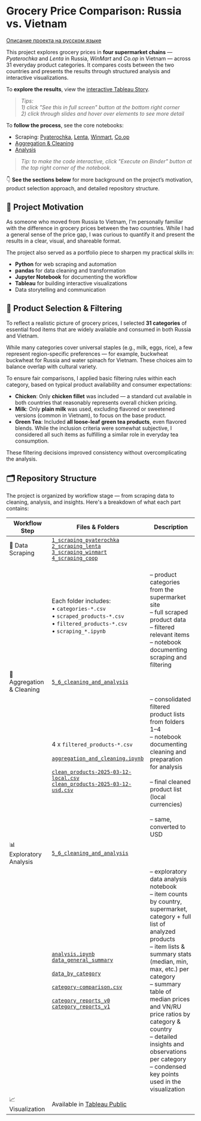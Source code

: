 # Grocery Price Comparison: Russia vs. Vietnam

[Описание проекта на русском языке](README_RU.md)

This project explores grocery prices in **four supermarket chains** — *Pyaterochka* and *Lenta* in Russia, *WinMart* and *Co.op* in Vietnam — across 31 everyday product categories.
It compares costs between the two countries and presents the results through structured analysis and interactive visualizations.  

To **explore the results**, view the [interactive Tableau Story](https://public.tableau.com/views/GroceryPricesRussiavs_Vietnam/Final?:language=en-US&publish=yes&:sid=&:redirect=auth&:display_count=n&:origin=viz_share_link).  
> *Tips:*  
> *1) click "See this in full screen" button at the bottom right corner*  
> *2) click through slides and hover over elements to see more detail*  

To **follow the process**, see the core notebooks:
- Scraping: [Pyaterochka](https://nbviewer.org/github/kolokol-sa/ru-vn-food-prices/blob/44af4270a47426846181d1f1978e64688b3eff5a/1_scraping_pyaterochka/scraping_pyaterochka.ipynb), [Lenta](https://nbviewer.org/github/kolokol-sa/ru-vn-food-prices/blob/44af4270a47426846181d1f1978e64688b3eff5a/2_scraping_lenta/scraping_lenta.ipynb), [Winmart](https://nbviewer.org/github/kolokol-sa/ru-vn-food-prices/blob/44af4270a47426846181d1f1978e64688b3eff5a/3_scraping_winmart/scraping_winmart.ipynb), [Co.op](https://nbviewer.org/github/kolokol-sa/ru-vn-food-prices/blob/44af4270a47426846181d1f1978e64688b3eff5a/4_scraping_coop/scraping_coop.ipynb)
- [Aggregation & Cleaning](https://nbviewer.org/github/kolokol-sa/ru-vn-food-prices/blob/44af4270a47426846181d1f1978e64688b3eff5a/5_6_cleaning_and_analysis/aggregation_and_cleaning.ipynb)
- [Analysis](https://nbviewer.org/github/kolokol-sa/ru-vn-food-prices/blob/44af4270a47426846181d1f1978e64688b3eff5a/5_6_cleaning_and_analysis/analysis.ipynb)
> *Tip: to make the code interactive, click "Execute on Binder" button at the top right corner of the notebook.*

👇 **See the sections below** for more background on the project’s motivation, product selection approach, and detailed repository structure.

## 🧠 Project Motivation

As someone who moved from Russia to Vietnam, I'm personally familiar with the difference in grocery prices between the two countries. While I had a general sense of the price gap, I was curious to quantify it and present the results in a clear, visual, and shareable format.

The project also served as a portfolio piece to sharpen my practical skills in:

- **Python** for web scraping and automation
- **pandas** for data cleaning and transformation
- **Jupyter Notebook** for documenting the workflow
- **Tableau** for building interactive visualizations
- Data storytelling and communication

## 🧃 Product Selection & Filtering

To reflect a realistic picture of grocery prices, I selected **31 categories** of essential food items that are widely available and consumed in both Russia and Vietnam.

While many categories cover universal staples (e.g., milk, eggs, rice), a few represent region-specific preferences — for example, buckwheat buckwheat for Russia and water spinach for Vietnam. These choices aim to balance overlap with cultural variety.

To ensure fair comparisons, I applied basic filtering rules within each category, based on typical product availability and consumer expectations:

- **Chicken**: Only **chicken fillet** was included — a standard cut available in both countries that reasonably represents overall chicken pricing.
- **Milk**: Only **plain milk** was used, excluding flavored or sweetened versions (common in Vietnam), to focus on the base product.
- **Green Tea**: Included **all loose-leaf green tea products**, even flavored blends. While the inclusion criteria were somewhat subjective, I considered all such items as fulfilling a similar role in everyday tea consumption.

These filtering decisions improved consistency without overcomplicating the analysis.

## 🗂️ Repository Structure

The project is organized by workflow stage — from scraping data to cleaning, analysis, and insights. Here's a breakdown of what each part contains:

| **Workflow Step**           | **Files & Folders** | **Description** |
|-----------------------------|----------------------|----------------|
| 🛒 Data Scraping | [`1_scraping_pyaterochka`](1_scraping_pyaterochka/)<br>[`2_scraping_lenta`](2_scraping_lenta/)<br>[`3_scraping_winmart`](3_scraping_winmart/)<br>[`4_scraping_coop`](4_scraping_coop/)<br> | |
| | Each folder includes:<br>• `categories-*.csv`<br>• `scraped_products-*.csv`<br>• `filtered_products-*.csv`<br>• `scraping_*.ipynb` | <br>– product categories from the supermarket site<br>– full scraped product data<br>– filtered relevant items<br>– notebook documenting scraping and filtering |
| 🧼 Aggregation & Cleaning | [`5_6_cleaning_and_analysis`](5_6_cleaning_and_analysis/) | |
| | 4 x `filtered_products-*.csv`<br><br>[`aggregation_and_cleaning.ipynb`](5_6_cleaning_and_analysis/aggregation_and_cleaning.ipynb)<br><br>[`clean_products-2025-03-12-local.csv`](5_6_cleaning_and_analysis/clean_products-2025-03-12-local.csv)<br>[`clean_products-2025-03-12-usd.csv`](5_6_cleaning_and_analysis/clean_products-2025-03-12-usd.csv) | – consolidated filtered product lists from folders 1–4<br>– notebook documenting cleaning and preparation for analysis<br><br>– final cleaned product list (local currencies)<br><br>– same, converted to USD |
| 📊 Exploratory Analysis | [`5_6_cleaning_and_analysis`](5_6_cleaning_and_analysis/) | |
| | [`analysis.ipynb`](5_6_cleaning_and_analysis/analysis.ipynb)<br>[`data_general_summary`](5_6_cleaning_and_analysis/data_general_summary/)<br><br>[`data_by_category`](5_6_cleaning_and_analysis/data_by_category/)<br><br>[`category-comparison.csv`](5_6_cleaning_and_analysis/category-comparison.csv)<br><br>[`category_reports_v0`](5_6_cleaning_and_analysis/category_reports_v0/)<br>[`category_reports_v1`](5_6_cleaning_and_analysis/category_reports_v1/) | – exploratory data analysis notebook<br>– item counts by country, supermarket, category + full list of analyzed products<br>– item lists & summary stats (median, min, max, etc.) per category<br>– summary table of median prices and VN/RU price ratios by category & country<br>– detailed insights and observations per category<br>– condensed key points used in the visualization | 
| 📈 Visualization | Available in [Tableau Public](https://public.tableau.com/views/GroceryPricesRussiavs_Vietnam/Final?:language=en-US&publish=yes&:sid=&:redirect=auth&:display_count=n&:origin=viz_share_link) |
